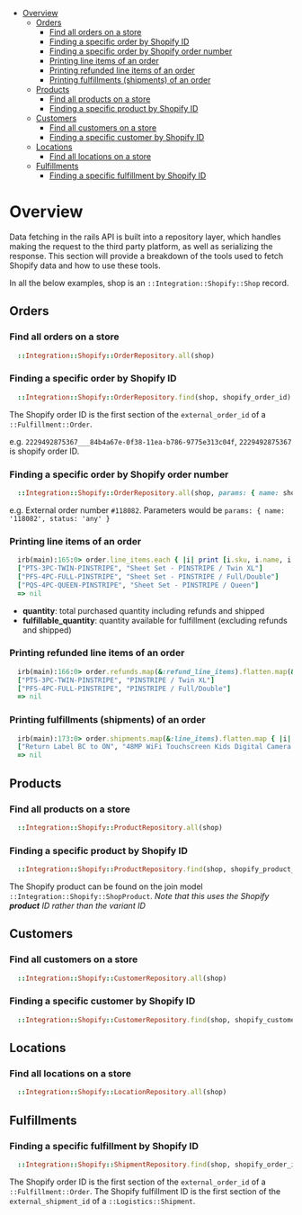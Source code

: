 - [Overview](#overview)
  * [Orders](#orders)
    + [Find all orders on a store](#find-all-orders-on-a-store)
    + [Finding a specific order by Shopify ID](#finding-a-specific-order-by-shopify-id)
    + [Finding a specific order by Shopify order number](#finding-a-specific-order-by-shopify-order-number)
    + [Printing line items of an order](#printing-line-items-of-an-order)
    + [Printing refunded line items of an order](#printing-refunded-line-items-of-an-order)
    + [Printing fulfillments (shipments) of an order](#printing-fulfillments--shipments--of-an-order)
  * [Products](#products)
    + [Find all products on a store](#find-all-products-on-a-store)
    + [Finding a specific product by Shopify ID](#finding-a-specific-product-by-shopify-id)
  * [Customers](#customers)
    + [Find all customers on a store](#find-all-customers-on-a-store)
    + [Finding a specific customer by Shopify ID](#finding-a-specific-customer-by-shopify-id)
  * [Locations](#locations)
    + [Find all locations on a store](#find-all-locations-on-a-store)
  * [Fulfillments](#fulfillments)
    + [Finding a specific fulfillment by Shopify ID](#finding-a-specific-fulfillment-by-shopify-id)


# Overview
Data fetching in the rails API is built into a repository layer, which handles making the request to the third party platform, as well as serializing the response. This section will provide a breakdown of the tools used to fetch Shopify data and how to use these tools.

In all the below examples, shop is an `::Integration::Shopify::Shop` record.

## Orders
### Find all orders on a store
```ruby
  ::Integration::Shopify::OrderRepository.all(shop)
```

### Finding a specific order by Shopify ID
```ruby
  ::Integration::Shopify::OrderRepository.find(shop, shopify_order_id)
```

The Shopify order ID is the first section of the `external_order_id` of a `::Fulfillment::Order`.

e.g. `2229492875367___84b4a67e-0f38-11ea-b786-9775e313c04f`, `2229492875367` is shopify order ID.

### Finding a specific order by Shopify order number
```ruby
  ::Integration::Shopify::OrderRepository.all(shop, params: { name: shopify_order_number, status: 'any' })
```

e.g. External order number `#118082`. Parameters would be `params: { name: '118082', status: 'any' }`

### Printing line items of an order
```ruby
  irb(main):165:0> order.line_items.each { |i| print [i.sku, i.name, i.variant_id, i.quantity, i.fulfillable_quantity]; puts };nil
  ["PTS-3PC-TWIN-PINSTRIPE", "Sheet Set - PINSTRIPE / Twin XL"]
  ["PFS-4PC-FULL-PINSTRIPE", "Sheet Set - PINSTRIPE / Full/Double"]
  ["PQS-4PC-QUEEN-PINSTRIPE", "Sheet Set - PINSTRIPE / Queen"]
  => nil
```

* __quantity__: total purchased quantity including refunds and shipped
* __fulfillable_quantity__: quantity available for fulfillment (excluding refunds and shipped)

### Printing refunded line items of an order
```ruby
  irb(main):166:0> order.refunds.map(&:refund_line_items).flatten.map(&:line_item).each { |i| print [i.sku, i.name, i.variant_id, i.quantity]; puts };nil
  ["PTS-3PC-TWIN-PINSTRIPE", "PINSTRIPE / Twin XL"]
  ["PFS-4PC-FULL-PINSTRIPE", "PINSTRIPE / Full/Double"]
  => nil
```

### Printing fulfillments (shipments) of an order
```ruby
  irb(main):173:0> order.shipments.map(&:line_items).flatten.map { |i| print [i.sku, i.name, i.variant_id, i.quantity]; puts };nil
  ["Return Label BC to ON", "48MP WiFi Touchscreen Kids Digital Camera + HD Video Camcorder 2 in 1 (Model K) - Model K - Zippy"]
  => nil
```


## Products
### Find all products on a store
```ruby
  ::Integration::Shopify::ProductRepository.all(shop)
```

### Finding a specific product by Shopify ID
```ruby
  ::Integration::Shopify::ProductRepository.find(shop, shopify_product_id)
```

The Shopify product can be found on the join model `::Integration::Shopify::ShopProduct`.
*Note that this uses the Shopify **product** ID rather than the variant ID*

## Customers
### Find all customers on a store
```ruby
  ::Integration::Shopify::CustomerRepository.all(shop)
```

### Finding a specific customer by Shopify ID
```ruby
  ::Integration::Shopify::CustomerRepository.find(shop, shopify_customer_id)
```

## Locations
### Find all locations on a store
```ruby
  ::Integration::Shopify::LocationRepository.all(shop)
```

## Fulfillments
### Finding a specific fulfillment by Shopify ID
```ruby
  ::Integration::Shopify::ShipmentRepository.find(shop, shopify_order_id, shopify_fulfillment_id)
```

The Shopify order ID is the first section of the `external_order_id` of a `::Fulfillment::Order`.
The Shopify fulfillment ID is the first section of the `external_shipment_id` of a `::Logistics::Shipment`.
